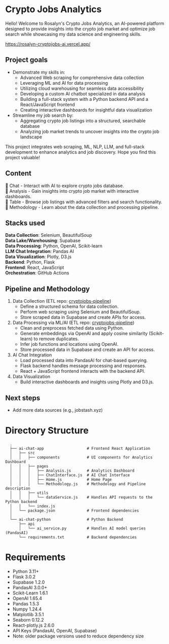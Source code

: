 # Crypto Jobs Analytics

Hello! Welcome to Rosalyn's Crypto Jobs Analytics, an AI-powered platform designed to provide insights into the crypto job market and optimize job search while showcasing my data science and engineering skills. 

https://rosalyn-cryptojobs-ai.vercel.app/

## Project goals
- Demonstrate my skills in: <br>
   - Advanced Web scraping for comprehensive data collection
   - Leveraging ML and AI for data processing
   - Utilizing cloud warehousing for seamless data accessibility
   - Developing a custom AI chatbot specialized in data analysis
   - Building a full-stack system with a Python backend API and a React/JavaScript frontend
   - Creating interactive dashboards for insightful data visualization
- Streamline my job search by:
   - Aggregating crypto job listings into a structured, searchable database
   - Analyzing job market trends to uncover insights into the crypto job landscape

This project integrates web scraping, ML, NLP, LLM, and full-stack development to enhance analytics and job discovery. Hope you find this project valuable!<br>

## Content
📌 Chat - Interact with AI to explore crypto jobs database. <br>
📌 Analysis - Gain insights into crypto job market with interactive dashboards. <br>
📌 Table - Browse job listings with advanced filters and search functionality. <br>
📌 Methodology - Learn about the data collection and processing pipeline.

## Stacks used
<b>Data Collection</b>: Selenium, BeautifulSoup <br>
<b>Data Lake/Warehousing</b>: Supabase <br>
<b>Data Processing</b>: Python, OpenAI, Scikit-learn <br>
<b>LLM Chat Integration</b>: Pandas AI <br>
<b>Data Visualization</b>: Plotly, D3.js <br>
<b>Backend</b>: Python, Flask <br>
<b>Frontend</b>: React, JavaScript <br>
<b>Orchestration</b>: GitHub Actions <br>

## Pipeline and Methodology
1. Data Collection (ETL repo: <a href="https://github.com/ghrjeon/cryptojobs-pipeline" target="_blank" rel="noopener noreferrer">cryptojobs-pipeline</a>)
   - Define a structured schema for data collection.
   - Perform web scraping using Selenium and BeautifulSoup.
   - Store scraped data in Supabase and create APIs for access. 
3. Data Processing via ML/AI (ETL repo: <a href="https://github.com/ghrjeon/cryptojobs-pipeline" target="_blank" rel="noopener noreferrer">cryptojobs-pipeline</a>)
   - Clean and preprocess fetched data using Python.
   - Generate embeddings via OpenAI and apply cosine similarity (Scikit-learn) to remove duplicates.
   - Infer job functions and locations using OpenAI.
   - Store processed data in Supabase and create an API for access.
4. AI Chat Integration
   - Load processed data into PandasAI for chat-based querying.
   - Flask backend handles message processing and responses.
   - React + JavaScript frontend interacts with the backend API.
5. Data Visualization
   - Build interactive dashboards and insights using Plotly and D3.js.

## Next steps
- Add more data sources (e.g., jobstash.xyz)

# Directory Structure  
      .
      ├── ai-chat-app                   # Frontend React Application 
      │   ├── src
      │   │   ├── components            # UI components for Analytics Dashboard
      │   │   ├── pages
      │   │   │   ├── Analysis.js       # Analytics Dashboard 
      │   │   │   ├── ChatInterface.js  # AI Chat Interface 
      │   │   │   ├── Home.js           # Home Page  
      │   │   │   └── Methodology.js    # Methodology and Pipeline description 
      │   │   ├── utils
      │   │   │   └── dataService.js    # Handles API requests to the Python backend
      │   │   └── index.js
      │   └── package.json              # Frontend dependencies 
      │
      └── ai-chat-python                # Python Backend
          ├── api                       
          │   └── ai_service.py         # Handles AI model queries (PandasAI)
          └── requirements.txt          # Backend dependencies 

# Requirements 
- Python 3.11+
- Flask 3.0.2
- Supabase 1.2.0
- PandasAI 3.0.0+
- Scikit-Learn 1.6.1
- OpenAI 1.65.4
- Pandas 1.5.3
- Numpy 1.24.4
- Matplotlib 3.5.1
- Seaborn 0.12.2
- React-plotly.js 2.6.0
- API Keys (PandasAI, OpenAI, Supabase) <br>
- Note: older package versions used to reduce dependency size
